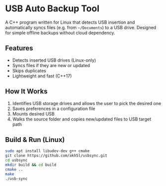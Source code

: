 # USB Auto Backup Tool

A C++ program written for Linux that detects USB insertion and automatically syncs files (e.g. from `~/Documents`) to a USB drive. Designed for simple offline backups without cloud dependency.

## Features

- Detects inserted USB drives (Linux-only)
- Syncs files if they are new or updated
- Skips duplicates
- Lightweight and fast (C++17)

## How It Works

1. Identifies USB storage drives and allows the user to pick the desired one
2. Saves preferences in a configuration file
3. Mounts desired USB
4. Walks the source folder and copies new/updated files to USB target path

## Build & Run (Linux)

```bash
sudo apt install libudev-dev g++ cmake
git clone https://github.com/akh5l/usbsync.git
cd usbsync
mkdir build && cd build
cmake ..
make
./usb-sync
